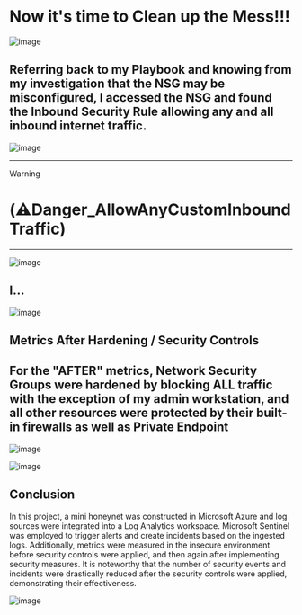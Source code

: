 # Now it's time to Clean up the Mess!!!
![image](https://github.com/user-attachments/assets/3be54560-4314-45df-bfa7-d3cd0dc72e55)
## Referring back to my Playbook and knowing from my investigation that the NSG may be misconfigured, I accessed the NSG and found the Inbound Security Rule allowing any and all inbound internet traffic. 
![image](https://github.com/user-attachments/assets/4d031cdc-024e-47c0-8a1c-8b457e96ea9e)
****
> [!WARNING]  
> # (⚠️Danger_AllowAnyCustomInboundTraffic) 
****
![image](https://github.com/user-attachments/assets/6f01a5f8-2f33-4b45-a166-f5ff9cada94e)
## I...
![image](https://github.com/user-attachments/assets/be3d8c20-7e3b-4ba8-ad8e-d443a6b15e69)

## Metrics After Hardening / Security Controls
## For the "AFTER" metrics, Network Security Groups were hardened by blocking ALL traffic with the exception of my admin workstation, and all other resources were protected by their built-in firewalls as well as Private Endpoint
![image](https://github.com/user-attachments/assets/e85907eb-3bd5-4f75-8dbf-bc6ad326868e)

![image](https://github.com/user-attachments/assets/b2aacb16-ffaa-44ee-b371-8903aa8f4b62)

## Conclusion

In this project, a mini honeynet was constructed in Microsoft Azure and log sources were integrated into a Log Analytics workspace. Microsoft Sentinel was employed to trigger alerts and create incidents based on the ingested logs. Additionally, metrics were measured in the insecure environment before security controls were applied, and then again after implementing security measures. It is noteworthy that the number of security events and incidents were drastically reduced after the security controls were applied, demonstrating their effectiveness.


![image](https://github.com/user-attachments/assets/c47cdf46-f66f-42a8-b583-34ca0ac18816)
